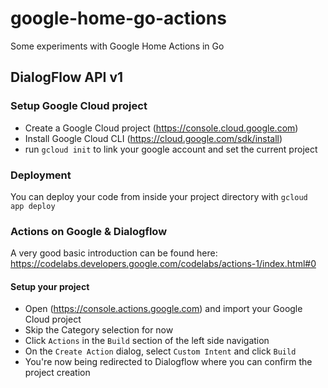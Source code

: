 # google-home-go-actions
Some experiments with Google Home Actions in Go

## DialogFlow API v1

### Setup Google Cloud project

- Create a Google Cloud project (https://console.cloud.google.com)
- Install Google Cloud CLI (https://cloud.google.com/sdk/install)
- run `gcloud init` to link your google account and set the current project

### Deployment

You can deploy your code from inside your project directory with `gcloud app deploy`

### Actions on Google & Dialogflow

A very good basic introduction can be found here: https://codelabs.developers.google.com/codelabs/actions-1/index.html#0

#### Setup your project

- Open (https://console.actions.google.com) and import your Google Cloud project
- Skip the Category selection for now
- Click `Actions` in the `Build` section of the left side navigation
- On the `Create Action` dialog, select `Custom Intent` and click `Build`
- You're now being redirected to Dialogflow where you can confirm the project creation
